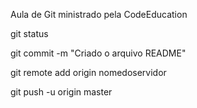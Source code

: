 Aula de Git ministrado pela CodeEducation

git status

git commit -m "Criado o arquivo README"

git remote add origin nomedoservidor

git push -u origin master
